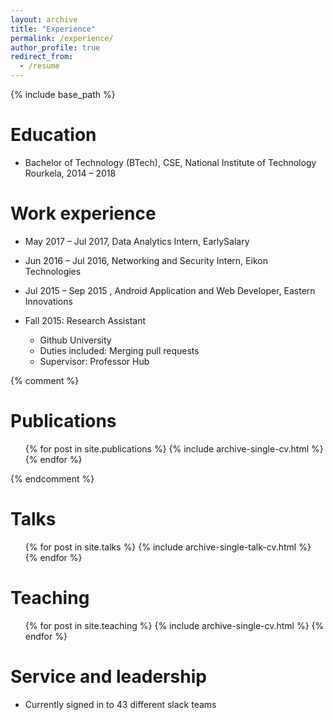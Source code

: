```yaml
---
layout: archive
title: "Experience"
permalink: /experience/
author_profile: true
redirect_from:
  - /resume
---
```


{% include base_path %}

Education
======
* Bachelor of Technology (BTech), CSE, National Institute of Technology Rourkela, 2014 – 2018 

Work experience
======
* May 2017 – Jul 2017, Data Analytics Intern, EarlySalary

* Jun 2016 – Jul 2016, Networking and Security Intern, Eikon Technologies

* Jul 2015 – Sep 2015 , Android Application and Web Developer, Eastern Innovations

* Fall 2015: Research Assistant
  * Github University
  * Duties included: Merging pull requests
  * Supervisor: Professor Hub
  

<!---
Skills
======
* Skill 1
* Skill 2
  * Sub-skill 2.1
  * Sub-skill 2.2
  * Sub-skill 2.3
* Skill 3
--->


{% comment %} 

Publications
======
  <ul>{% for post in site.publications %}
    {% include archive-single-cv.html %}
  {% endfor %}</ul>  
{% endcomment %}


Talks
======
  <ul>{% for post in site.talks %}
    {% include archive-single-talk-cv.html %}
  {% endfor %}</ul>
  
Teaching
======
  <ul>{% for post in site.teaching %}
    {% include archive-single-cv.html %}
  {% endfor %}</ul>
  
Service and leadership
======
* Currently signed in to 43 different slack teams
